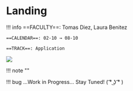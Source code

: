 # Landing

!!! info 
    ==FACULTY==: Tomas Diez, Laura Benitez

    ==CALENDAR==: 02-10 → 08-10

    ==TRACK==: Application

<div style="clear:both;"></div>

![](../images/Landing01.GIF)

!!! note ""

!!! bug 
    ...Work in Progress... Stay Tuned! ( ͡° ͜ʖ ͡° )
